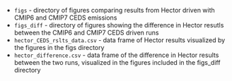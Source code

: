* `figs` - directory of figures comparing results from Hector driven with CMIP6 and CMIP7 CEDS emissions 
* `figs_diff` - directory of figures showing the difference in Hector resutls between the CMIP6 and CMIP7 CEDS driven runs 
* `hector_CEDS_rslts_data.csv` - data frame of Hector results visualized by the figures in the figs directory
* `hector_difference.csv` - data frame of the difference in Hector results between the two runs, visualized in the figures included in the figs_diff directory
